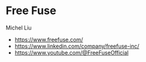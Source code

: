 # Free Fuse

Michel Liu

* https://www.freefuse.com/
* https://www.linkedin.com/company/freefuse-inc/
* https://www.youtube.com/@FreeFuseOfficial